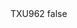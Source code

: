 <?xml version="1.0" encoding="UTF-8"?>
<CustomMetadata xmlns="http://soap.sforce.com/2006/04/metadata">
    <label>TXU962</label>
    <protected>false</protected>
</CustomMetadata>
